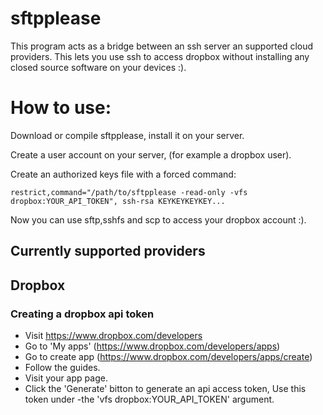 # sftpplease

This program acts as a bridge between an ssh server an supported cloud providers.
This lets you use ssh to access dropbox without installing any closed source software
on your devices :). 

# How to use:

Download or compile sftpplease, install it on your server.

Create a user account on your server, (for example a dropbox user).

Create an authorized keys file with a forced command:

```
restrict,command="/path/to/sftpplease -read-only -vfs dropbox:YOUR_API_TOKEN", ssh-rsa KEYKEYKEYKEY...
```

Now you can use sftp,sshfs and scp to access your dropbox account :).



## Currently supported providers

## Dropbox

### Creating a dropbox api token

- Visit https://www.dropbox.com/developers
- Go to 'My apps' (https://www.dropbox.com/developers/apps)
- Go to create app (https://www.dropbox.com/developers/apps/create)
- Follow the guides.
- Visit your app page.
- Click the 'Generate' bitton to generate an api access token, Use this token under -the 'vfs dropbox:YOUR_API_TOKEN' argument.

